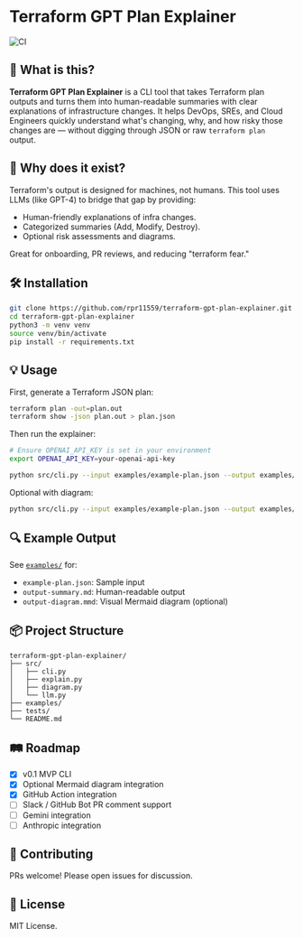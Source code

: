 # Terraform GPT Plan Explainer

![CI](https://github.com/rpr11559/terraform-gpt-plan-explainer/actions/workflows/ci.yml/badge.svg?event=push)

## 🚀 What is this?

**Terraform GPT Plan Explainer** is a CLI tool that takes Terraform plan outputs and turns them into human-readable summaries with clear explanations of infrastructure changes. It helps DevOps, SREs, and Cloud Engineers quickly understand what's changing, why, and how risky those changes are — without digging through JSON or raw `terraform plan` output.

## 🎯 Why does it exist?

Terraform's output is designed for machines, not humans. This tool uses LLMs (like GPT-4) to bridge that gap by providing:
- Human-friendly explanations of infra changes.
- Categorized summaries (Add, Modify, Destroy).
- Optional risk assessments and diagrams.

Great for onboarding, PR reviews, and reducing "terraform fear."

## 🛠 Installation

```bash
git clone https://github.com/rpr11559/terraform-gpt-plan-explainer.git
cd terraform-gpt-plan-explainer
python3 -m venv venv
source venv/bin/activate
pip install -r requirements.txt
```

## 💡 Usage

First, generate a Terraform JSON plan:
```bash
terraform plan -out=plan.out
terraform show -json plan.out > plan.json
```

Then run the explainer:
```bash
# Ensure OPENAI_API_KEY is set in your environment
export OPENAI_API_KEY=your-openai-api-key

python src/cli.py --input examples/example-plan.json --output examples/output-summary.md
```

Optional with diagram:
```bash
python src/cli.py --input examples/example-plan.json --output examples/output-summary.md --diagram examples/output-diagram.mmd
```

## 🔍 Example Output

See [`examples/`](examples/) for:
- `example-plan.json`: Sample input
- `output-summary.md`: Human-readable output
- `output-diagram.mmd`: Visual Mermaid diagram (optional)

## 📦 Project Structure

```
terraform-gpt-plan-explainer/
├── src/
│   ├── cli.py
│   ├── explain.py
│   ├── diagram.py
│   └── llm.py
├── examples/
├── tests/
└── README.md
```

## 🛤 Roadmap

- [x] v0.1 MVP CLI
- [x] Optional Mermaid diagram integration
- [x] GitHub Action integration
- [ ] Slack / GitHub Bot PR comment support
- [ ] Gemini integration
- [ ] Anthropic integration

## 🤝 Contributing

PRs welcome! Please open issues for discussion.

## 📝 License
MIT License.